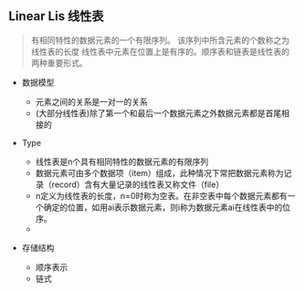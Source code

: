 ## Linear Lis 线性表
> 有相同特性的数据元素的一个有限序列。 该序列中所含元素的个数称之为线性表的长度
线性表中元素在位置上是有序的。顺序表和链表是线性表的两种重要形式。

* 数据模型
  * 元素之间的关系是一对一的关系
  * (大部分线性表)除了第一个和最后一个数据元素之外数据元素都是首尾相接的 


* Type
  * 线性表是n个具有相同特性的数据元素的有限序列
  * 数据元素可由多个数据项（item）组成，此种情况下常把数据元素称为记录（record）含有大量记录的线性表又称文件（file）
  * n定义为线性表的长度，n=0时称为空表。在非空表中每个数据元素都有一个确定的位置，如用ai表示数据元素，则i称为数据元素ai在线性表中的位序。
  * 
  
* 存储结构
  * 顺序表示
  * 链式
